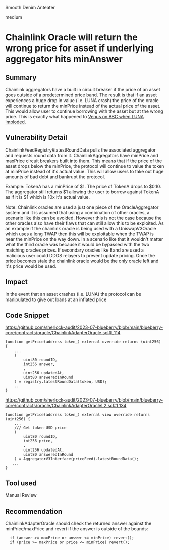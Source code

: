Smooth Denim Anteater

medium

# Chainlink Oracle will return the wrong price for asset if underlying aggregator hits minAnswer
## Summary
Chainlink aggregators have a built in circuit breaker if the price of an asset goes outside of a predetermined price band. The result is that if an asset experiences a huge drop in value (i.e. LUNA crash) the price of the oracle will continue to return the minPrice instead of the actual price of the asset. This would allow user to continue borrowing with the asset but at the wrong price. This is exactly what happened to [Venus on BSC when LUNA imploded](https://rekt.news/venus-blizz-rekt/).

## Vulnerability Detail


ChainlinkFeedRegistry#latestRoundData pulls the associated aggregator and requests round data from it. ChainlinkAggregators have minPrice and maxPrice circuit breakers built into them. This means that if the price of the asset drops below the minPrice, the protocol will continue to value the token at minPrice instead of it's actual value. This will allow users to take out huge amounts of bad debt and bankrupt the protocol.

Example:
TokenA has a minPrice of $1. The price of TokenA drops to $0.10. The aggregator still returns $1 allowing the user to borrow against TokenA as if it is $1 which is 10x it's actual value.

Note:
Chainlink oracles are used a just one piece of the OracleAggregator system and it is assumed that using a combination of other oracles, a scenario like this can be avoided. However this is not the case because the other oracles also have their flaws that can still allow this to be exploited. As an example if the chainlink oracle is being used with a UniswapV3Oracle which uses a long TWAP then this will be exploitable when the TWAP is near the minPrice on the way down. In a scenario like that it wouldn't matter what the third oracle was because it would be bypassed with the two matching oracles prices. If secondary oracles like Band are used a malicious user could DDOS relayers to prevent update pricing. Once the price becomes stale the chainlink oracle would be the only oracle left and it's price would be used.

## Impact
In the event that an asset crashes (i.e. LUNA) the protocol can be manipulated to give out loans at an inflated price

## Code Snippet
https://github.com/sherlock-audit/2023-07-blueberry/blob/main/blueberry-core/contracts/oracle/ChainlinkAdapterOracle.sol#L114

    function getPrice(address token_) external override returns (uint256) {
        ...
        (
            uint80 roundID,
            int256 answer,
            ,
            uint256 updatedAt,
            uint80 answeredInRound
        ) = registry.latestRoundData(token, USD);
        ..
    }

https://github.com/sherlock-audit/2023-07-blueberry/blob/main/blueberry-core/contracts/oracle/ChainlinkAdapterOracleL2.sol#L134

    function getPrice(address token_) external view override returns (uint256) {
        ...
        /// Get token-USD price
        (
            uint80 roundID,
            int256 price,
            ,
            uint256 updatedAt,
            uint80 answeredInRound
        ) = AggregatorV3Interface(priceFeed).latestRoundData();
       ...
    }

## Tool used
Manual Review

## Recommendation
ChainlinkAdapterOracle should check the returned answer against the minPrice/maxPrice and revert if the answer is outside of the bounds:

      if (answer >= maxPrice or answer <= minPrice) revert();
      if (price >= maxPrice or price <= minPrice) revert();